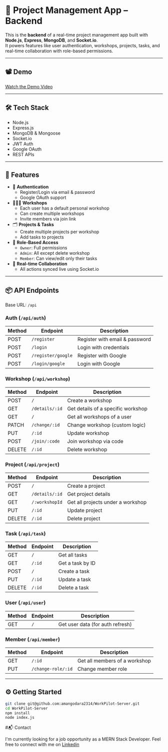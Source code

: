 # 🔧 Project Management App – Backend

This is the **backend** of a real-time project management app built with **Node.js**, **Express**, **MongoDB**, and **Socket.io**.  
It powers features like user authentication, workshops, projects, tasks, and real-time collaboration with role-based permissions.

---

## 📽 Demo

[Watch the Demo Video](https://youtu.be/1Oa4RlujmLQ)


---

## 🛠 Tech Stack

- Node.js
- Express.js
- MongoDB & Mongoose
- Socket.io
- JWT Auth
- Google OAuth
- REST APIs

---

## 🚀 Features

- 🔐 **Authentication**
  - Register/Login via email & password
  - Google OAuth support
- 🧑‍🤝‍🧑 **Workshops**
  - Each user has a default personal workshop
  - Can create multiple workshops
  - Invite members via join link
- 🗂 **Projects & Tasks**
  - Create multiple projects per workshop
  - Add tasks to projects
- 👥 **Role-Based Access**
  - `Owner`: Full permissions
  - `Admin`: All except delete workshop
  - `Member`: Can view/edit only their tasks
- 🔄 **Real-time Collaboration**
  - All actions synced live using Socket.io

---

## 📦 API Endpoints

Base URL: `/api`

### Auth (`/api/auth`)
| Method | Endpoint | Description |
|--------|----------|-------------|
| POST | `/register` | Register with email & password |
| POST | `/login` | Login with credentials |
| POST | `/register/google` | Register with Google |
| POST | `/login/google` | Login with Google |

### Workshop (`/api/workshop`)
| Method | Endpoint | Description |
|--------|----------|-------------|
| POST | `/` | Create a workshop |
| GET | `/details/:id` | Get details of a specific workshop |
| GET | `/` | Get all workshops of a user |
| PATCH | `/change/:id` | Change workshop (custom logic) |
| PUT | `/:id` | Update workshop |
| POST | `/join/:code` | Join workshop via code |
| DELETE | `/:id` | Delete workshop |

### Project (`/api/project`)
| Method | Endpoint | Description |
|--------|----------|-------------|
| POST | `/` | Create a project |
| GET | `/details/:id` | Get project details |
| GET | `/:workshopId` | Get all projects under a workshop |
| PUT | `/:id` | Update project |
| DELETE | `/:id` | Delete project |

### Task (`/api/task`)
| Method | Endpoint | Description |
|--------|----------|-------------|
| GET | `/` | Get all tasks |
| GET | `/:id` | Get a task by ID |
| POST | `/` | Create a task |
| PUT | `/:id` | Update a task |
| DELETE | `/:id` | Delete a task |

### User (`/api/user`)
| Method | Endpoint | Description |
|--------|----------|-------------|
| GET | `/` | Get user data (for auth refresh) |

### Member (`/api/member`)
| Method | Endpoint | Description |
|--------|----------|-------------|
| GET | `/:id` | Get all members of a workshop |
| PUT | `/change-role/:id` | Change member role |

---

## ⚙️ Getting Started

```bash
git clone git@github.com:amangodara2314/WorkPilot-Server.git
cd WorkPilot-Server
npm install
node index.js
```

#📬 Contact

I'm currently looking for a job opportunity as a MERN Stack Developer.
Feel free to connect with me on [Linkedin](https://www.linkedin.com/in/aman-godara-8160ba2b7/)

